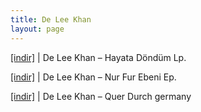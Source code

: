 ```yaml
---
title: De Lee Khan
layout: page
---
```


<a href="https://cloud.mail.ru/public/dec5106e489e/De%20Lee%20Khan%20-%20Hayata%20Geri%20Dond%C3%BCm%20L.P" target="_blank">[indir]</a> | De Lee Khan &#8211; Hayata Döndüm Lp.

<a href="https://cloud.mail.ru/public/347715527446/De%20Lee%20Khan%20-%20Nur%20Fur%20Ebeni%20EP" target="_blank">[indir]</a> | De Lee Khan &#8211; Nur Fur Ebeni Ep.

<a href="https://cloud.mail.ru/public/6306013ad5e6/De%20Lee%20Khan%20%E2%80%93%20Quer%20durch%20Germany" target="_blank">[indir]</a> | De Lee Khan &#8211; Quer Durch germany